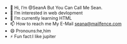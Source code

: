 - 👋 Hi, I’m @SeanA But You Can Call Me Sean.
- 👀 I’m interested in web devlopment
- 🌱 I’m currently learning HTML
- 📫 How to reach me My E-Mail seana@mailfence.com
- 😄 Pronouns:he,him
- ⚡ Fun fact:I like jupiter
